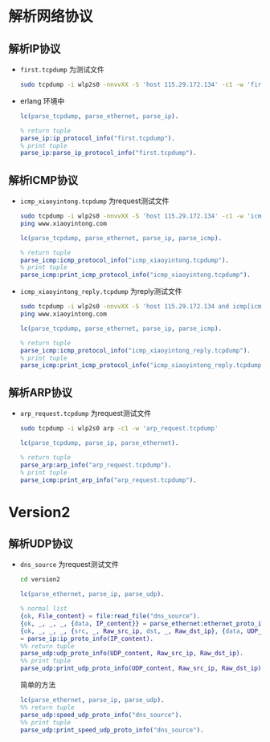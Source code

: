 解析网络协议
==============

解析IP协议
--------------------------
* `first.tcpdump`  为测试文件

  ``` bash
  sudo tcpdump -i wlp2s0 -nnvvXX -S 'host 115.29.172.134' -c1 -w 'first.tcpdump'
  ```

* erlang 环境中

  ``` erlang
  lc(parse_tcpdump, parse_ethernet, parse_ip).

  % return tuple
  parse_ip:ip_protocol_info("first.tcpdump").
  % print tuple
  parse_ip:parse_ip_protocol_info("first.tcpdump").
  ```

解析ICMP协议
-----------
* `icmp_xiaoyintong.tcpdump` 为request测试文件

  ``` bash
  sudo tcpdump -i wlp2s0 -nnvvXX -S 'host 115.29.172.134' -c1 -w 'icmp_xiaoyintong.tcpdump'
  ping www.xiaoyintong.com
  ```

  ``` erlang
  lc(parse_tcpdump, parse_ethernet, parse_ip, parse_icmp).

  % return tuple
  parse_icmp:icmp_protocol_info("icmp_xiaoyintong.tcpdump").
  % print tuple
  parse_icmp:print_icmp_protocol_info("icmp_xiaoyintong.tcpdump").
  ```

* `icmp_xiaoyintong_reply.tcpdump` 为reply测试文件

    ``` bash
    sudo tcpdump -i wlp2s0 -nnvvXX -S 'host 115.29.172.134 and icmp[icmptype]=icmp-echoreply' -c1 -w 'icmp_xiaoyintong_reply.tcpdump'
    ping www.xiaoyintong.com
    ```

    ``` erlang
  lc(parse_tcpdump, parse_ethernet, parse_ip, parse_icmp).

  % return tuple
  parse_icmp:icmp_protocol_info("icmp_xiaoyintong_reply.tcpdump").
  % print tuple
  parse_icmp:print_icmp_protocol_info("icmp_xiaoyintong_reply.tcpdump").
    ```

解析ARP协议
-----------
* `arp_request.tcpdump` 为request测试文件

  ``` bash
  sudo tcpdump -i wlp2s0 arp -c1 -w 'arp_request.tcpdump'
  ```

  ``` erlang
  lc(parse_tcpdump, parse_ip, parse_ethernet).

  % return tuple
  parse_arp:arp_info("arp_request.tcpdump").
  % print tuple
  parse_icmp:print_arp_info("arp_request.tcpdump").
  ```

Version2
==========

解析UDP协议
-----------
* `dns_source` 为request测试文件

  ``` bash
  cd version2
  ```

  ``` erlang
  lc(parse_ethernet, parse_ip, parse_udp).

  % normal list
  {ok, File_content} = file:read_file("dns_source").
  {ok, _, _, _, {data, IP_content}} = parse_ethernet:ethernet_proto_info(File_content).
  {ok, _, _, _, {src, _, Raw_src_ip, dst, _, Raw_dst_ip}, {data, UDP_content}}
  = parse_ip:ip_proto_info(IP_content).
  %% return tuple
  parse_udp:udp_proto_info(UDP_content, Raw_src_ip, Raw_dst_ip).
  %% print tuple
  parse_udp:print_udp_proto_info(UDP_content, Raw_src_ip, Raw_dst_ip).
  ```
  简单的方法
  ``` erlang
  lc(parse_ethernet, parse_ip, parse_udp).
  %% return tuple
  parse_udp:speed_udp_proto_info("dns_source").
  %% print tuple
  parse_udp:print_speed_udp_proto_info("dns_source").
  ```
